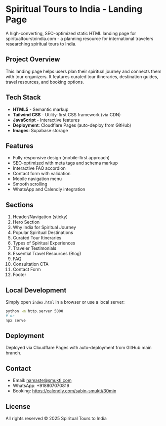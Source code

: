 # Spiritual Tours to India - Landing Page

A high-converting, SEO-optimized static HTML landing page for spiritualtourstoindia.com - a planning resource for international travelers researching spiritual tours to India.

## Project Overview

This landing page helps users plan their spiritual journey and connects them with tour organizers. It features curated tour itineraries, destination guides, travel resources, and booking options.

## Tech Stack

- **HTML5** - Semantic markup
- **Tailwind CSS** - Utility-first CSS framework (via CDN)
- **JavaScript** - Interactive features
- **Deployment**: Cloudflare Pages (auto-deploy from GitHub)
- **Images**: Supabase storage

## Features

- Fully responsive design (mobile-first approach)
- SEO-optimized with meta tags and schema markup
- Interactive FAQ accordion
- Contact form with validation
- Mobile navigation menu
- Smooth scrolling
- WhatsApp and Calendly integration

## Sections

1. Header/Navigation (sticky)
2. Hero Section
3. Why India for Spiritual Journey
4. Popular Spiritual Destinations
5. Curated Tour Itineraries
6. Types of Spiritual Experiences
7. Traveler Testimonials
8. Essential Travel Resources (Blog)
9. FAQ
10. Consultation CTA
11. Contact Form
12. Footer

## Local Development

Simply open `index.html` in a browser or use a local server:

```bash
python -m http.server 5000
# or
npx serve
```

## Deployment

Deployed via Cloudflare Pages with auto-deployment from GitHub main branch.

## Contact

- Email: namaste@smukti.com
- WhatsApp: +918807070819
- Booking: https://calendly.com/sabin-smukti/30min

## License

All rights reserved © 2025 Spiritual Tours to India
